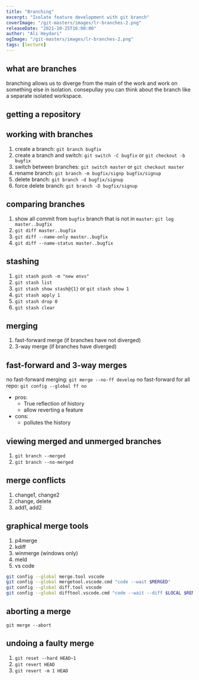 ```yaml
---
title: "Branching"
excerpt: "Isolate feature development with git branch"
coverImage: "/git-masters/images/lr-branches-2.png"
releaseDate: "2021-10-25T16:00:00"
author: "Ali Heydari"
ogImage: "/git-masters/images/lr-branches-2.png"
tags: [lecture]
---
```


## what are branches

branching allows us to diverge from the main of the work and work on something else in isolation. consepullay you can think about the branch like a separate isolated workspace.

## getting a repository

## working with branches

1. create a branch: `git branch bugfix`
2. create a branch and switch: `git switch -C bugfix` or `git checkout -b bugfix`
3. switch between branches: `git switch master` or `git checkout master`
4. rename branch: `git branch -m bugfix/signp bugfix/signup`
5. delete branch: `git branch -d bugfix/signup`
6. force delete branch: `git branch -D bugfix/signup`

## comparing branches

1. show all commit from `bugfix` branch that is not in `master`: `git log master..bugfix`
2. `git diff master..bugfix`
3. `git diff --name-only master..bugfix`
4. `git diff --name-status master..bugfix`

## stashing

1. `git stash push -m "new envs"`
2. `git stash list`
3. `git stash show stash@{1}` or `git stash show 1`
4. `git stash apply 1`
5. `git stash drop 0`
6. `git stash clear`

## merging

1. fast-forward merge (if branches have not diverged)
2. 3-way merge (if branches have diverged)

## fast-forward and 3-way merges

no fast-forward merging: `git merge --no-ff develop`
no fast-forward for all repo: `git config --global ff no`

- pros:
  - True reflection of history
  - allow reverting a feature
- cons:
  - pollutes the history

## viewing merged and unmerged branches

1. `git branch --merged`
2. `git branch --no-merged`

## merge conflicts

1. change1, change2
2. change, delete
3. add1, add2

## graphical merge tools

1. p4merge
2. kdiff
3. winmerge (windows only)
4. meld
5. vs code

```bash
git config --global merge.tool vscode
git config --global mergetool.vscode.cmd "code --wait $MERGED"
git config --global diff.tool vscode
git config --global difftool.vscode.cmd "code --wait --diff $LOCAL $REMOTE"
```

## aborting a merge

`git merge --abort`

## undoing a faulty merge

1. `git reset --hard HEAD~1`
2. `git revert HEAD`
3. `git revert -m 1 HEAD`
